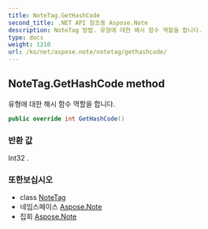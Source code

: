 ```yaml
---
title: NoteTag.GetHashCode
second_title: .NET API 참조용 Aspose.Note
description: NoteTag 방법. 유형에 대한 해시 함수 역할을 합니다.
type: docs
weight: 1210
url: /ko/net/aspose.note/notetag/gethashcode/
---
```

## NoteTag.GetHashCode method

유형에 대한 해시 함수 역할을 합니다.

```csharp
public override int GetHashCode()
```

### 반환 값

Int32 .

### 또한보십시오

* class [NoteTag](../)
* 네임스페이스 [Aspose.Note](../../notetag/)
* 집회 [Aspose.Note](../../../)



